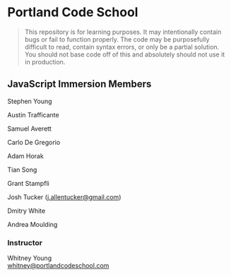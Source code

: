 # Portland Code School

> This repository is for learning purposes. It may intentionally contain bugs or
fail to function properly. The code may be purposefully difficult to read,
contain syntax errors, or only be a partial solution. You should not base code
off of this and absolutely should not use it in production.

## JavaScript Immersion Members


Stephen Young

Austin Trafficante

Samuel Averett

Carlo De Gregorio

Adam Horak

Tian Song

Grant Stampfli

Josh Tucker (j.allentucker@gmail.com)

Dmitry White

Andrea Moulding

### Instructor

Whitney Young  
whitney@portlandcodeschool.com

